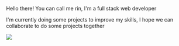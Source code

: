 Hello there!
You can call me rin,
I'm a full stack web developer

I'm currently doing some projects to improve my skills, I hope we can collaborate to do some projects together


![](https://komarev.com/ghpvc/?username=your-github-R1N-NY44&color=14e0e0)
